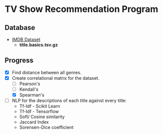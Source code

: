 # TV Show Recommendation Program

## Database

- [IMDB Dataset](https://imdb.com/interfaces)
    - **title.basics.tsv.gz**


## Progress

- [x] Find distance between all genres.
- [x] Create correlational matrix for the dataset.
    - [ ] Pearson's
    - [ ] Kendall's
    - [x] Spearman's
- [ ] NLP for the descriptions of each title against every title:
    - Tf-Idf - Scikit Learn
    - Tf-Idf - Tensorflow
    - Soft/ Cosine similarity
    - Jaccard Index
    - Sorensen-Dice coefficient
